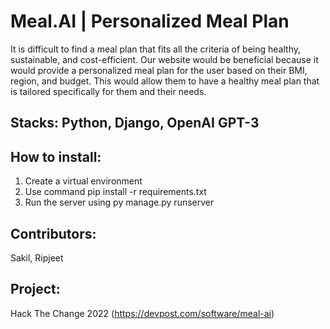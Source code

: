# Meal.AI | Personalized Meal Plan
It is difficult to find a meal plan that fits all the criteria of being healthy, sustainable, and cost-efficient. Our website would be beneficial because it would provide a personalized meal plan for the user based on their BMI, region, and budget. This would allow them to have a healthy meal plan that is tailored specifically for them and their needs.

## Stacks: Python, Django, OpenAI GPT-3

## How to install:
1. Create a virtual environment
2. Use command pip install -r requirements.txt
3. Run the server using py manage.py runserver

## Contributors:
Sakil,
Ripjeet

## Project:
Hack The Change 2022 (https://devpost.com/software/meal-ai)